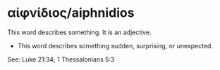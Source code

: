 # αἰφνίδιος/aiphnidios

This word describes something. It is an adjective. 

* This word describes something sudden, surprising, or unexpected. 

See: Luke 21:34; 1 Thessalonians 5:3
